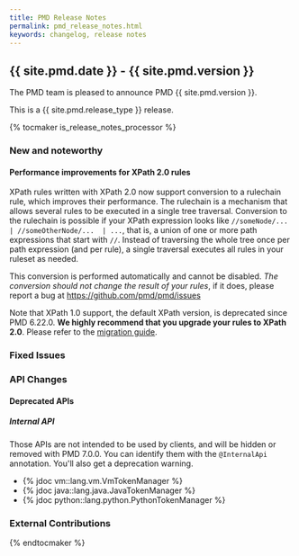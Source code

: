 ```yaml
---
title: PMD Release Notes
permalink: pmd_release_notes.html
keywords: changelog, release notes
---
```


## {{ site.pmd.date }} - {{ site.pmd.version }}

The PMD team is pleased to announce PMD {{ site.pmd.version }}.

This is a {{ site.pmd.release_type }} release.

{% tocmaker is_release_notes_processor %}

### New and noteworthy

#### Performance improvements for XPath 2.0 rules

XPath rules written with XPath 2.0 now support conversion to a rulechain rule, which
improves their performance. The rulechain is a mechanism that allows several rules
to be executed in a single tree traversal. Conversion to the rulechain is possible if
your XPath expression looks like `//someNode/... | //someOtherNode/...  | ...`, that
is, a union of one or more path expressions that start with `//`. Instead of traversing
the whole tree once per path expression (and per rule), a single traversal executes all
rules in your ruleset as needed.

This conversion is performed automatically and cannot be disabled. *The conversion should
not change the result of your rules*, if it does, please report a bug at https://github.com/pmd/pmd/issues

Note that XPath 1.0 support, the default XPath version, is deprecated since PMD 6.22.0.
**We highly recommend that you upgrade your rules to XPath 2.0**. Please refer to the [migration guide](https://pmd.github.io/latest/pmd_userdocs_extending_writing_xpath_rules.html#migrating-from-10-to-20).



### Fixed Issues

### API Changes

#### Deprecated APIs

##### Internal API

Those APIs are not intended to be used by clients, and will be hidden or removed with PMD 7.0.0.
You can identify them with the `@InternalApi` annotation. You'll also get a deprecation warning.

*   {% jdoc vm::lang.vm.VmTokenManager %}
*   {% jdoc java::lang.java.JavaTokenManager %}
*   {% jdoc python::lang.python.PythonTokenManager %}

### External Contributions

{% endtocmaker %}

